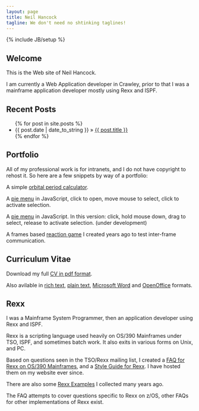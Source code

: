 ```yaml
---
layout: page
title: Neil Hancock
tagline: We don't need no shtinking taglines!
---
```

{% include JB/setup %}

## Welcome

This is the Web site of Neil Hancock.

I am currently a Web Application developer in Crawley, prior to that I was a mainframe application developer mostly using Rexx and ISPF. 

## Recent Posts

<ul class="posts">
  {% for post in site.posts %}
    <li><span>{{ post.date | date_to_string }}</span> &raquo; <a href="{{ BASE_PATH }}{{ post.url }}">{{ post.title }}</a></li>
  {% endfor %}
</ul>

    
## Portfolio

All of my professional work is for intranets, and I do not have copyright to rehost it. So here are a few snippets by way of a portfolio:

A simple [orbital period calculator](portfolio/deltapavonis.html).

A [pie menu](portfolio/piemenu/piemenu_click.html) in JavaScript, click to open, move mouse to select, click to activate selection.

A [pie menu](portfolio/piemenu/piemenu_move.html) in JavaScript. In this version: click, hold mouse down, drag to select, release to activate selection. (under development)

A frames based [reaction game](portfolio/reactiongame/index.html) I created years ago to test inter-frame communication.

## Curriculum Vitae

Download my full [CV in pdf format](cv/NHancock_CV.pdf).

Also avilable in [rich text](cv/NHancock_CV.rtf),  [plain text](cv/NHancock_CV.txt),  [Microsoft Word](cv/NHancock_CV.docx) and [OpenOffice](cv/NHancock_CV.odt) formats.

## Rexx

I was a Mainframe System Programmer, then an application developer using Rexx and ISPF.

Rexx is a scripting language used heavily on OS/390 Mainframes under TSO, ISPF, and sometimes batch work. It also exits in various forms on Unix, and PC.

Based on questions seen in the TSO/Rexx mailing list, I created a [FAQ for Rexx on OS/390 Mainframes](Computers/rexxfaq.html), and a [Style Guide for Rexx](Computers/RexxStyleGuide.html). I have hosted them on my website ever since.

There are also some [Rexx Examples](Computers/index.html) I collected many years ago.

The FAQ attempts to cover questions specific to Rexx on z/OS, other FAQs for other implementations of Rexx exist.


